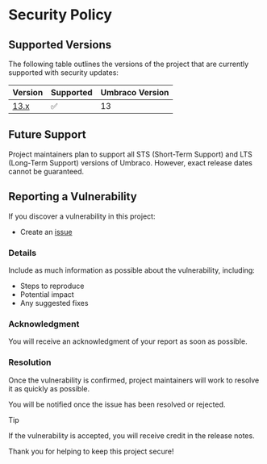 # Security Policy

## Supported Versions

The following table outlines the versions of the project that are currently supported with security updates:

| Version                                                                                         | Supported | Umbraco Version |
|-------------------------------------------------------------------------------------------------|-----------|-----------------|
| [13.x](https://github.com/Rippleffect-Group/ReadingRoom.Umbraco.CloudflareStream/tree/v13/main) | ✅         | 13              |

## Future Support

Project maintainers plan to support all STS (Short-Term Support) and LTS (Long-Term Support) versions of Umbraco.
However, exact release dates cannot be guaranteed.

## Reporting a Vulnerability

If you discover a vulnerability in this project:

- Create an [issue](https://github.com/Rippleffect-Group/ReadingRoom.Umbraco.CloudflareStream/security/advisories/new)

### Details

Include as much information as possible about the vulnerability, including:

- Steps to reproduce
- Potential impact
- Any suggested fixes

### Acknowledgment

You will receive an acknowledgment of your report as soon as possible.

### Resolution

Once the vulnerability is confirmed, project maintainers will work to resolve it as quickly as possible.

You will be notified once the issue has been resolved or rejected.

> [!TIP]
> If the vulnerability is accepted, you will receive credit in the release notes.

Thank you for helping to keep this project secure!

